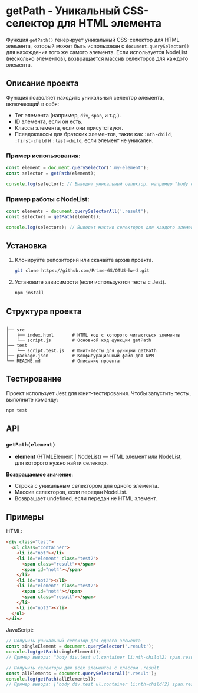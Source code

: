 
# getPath - Уникальный CSS-селектор для HTML элемента

Функция `getPath()` генерирует уникальный CSS-селектор для HTML элемента, который может быть использован с `document.querySelector()` для нахождения того же самого элемента. Если используется NodeList (несколько элементов), возвращается массив селекторов для каждого элемента.

## Описание проекта

Функция позволяет находить уникальный селектор элемента, включающий в себя:
- Тег элемента (например, `div`, `span`, и т.д.).
- ID элемента, если он есть.
- Классы элемента, если они присутствуют.
- Псевдоклассы для братских элементов, такие как `:nth-child`, `:first-child` и `:last-child`, если элемент не уникален.

### Пример использования:

```javascript
const element = document.querySelector('.my-element');
const selector = getPath(element);

console.log(selector); // Выводит уникальный селектор, например "body div.my-element"
```

### Пример работы с NodeList:

```javascript
const elements = document.querySelectorAll('.result');
const selectors = getPath(elements);

console.log(selectors); // Выводит массив селекторов для каждого элемента
```

## Установка

1. Клонируйте репозиторий или скачайте архив проекта.
   ```bash
   git clone https://github.com/Prime-GS/OTUS-hw-3.git
   ```

2. Установите зависимости (если используются тесты с Jest).
   ```bash
   npm install
   ```

## Структура проекта

```
.
├── src
│   ├── index.html       # HTML код с которого читаютсься элементы
│   └── script.js        # Основной код функции getPath
├── test
│   └── script.test.js   # Юнит-тесты для функции getPath
├── package.json         # Конфигурационный файл для NPM
└── README.md            # Описание проекта
```

## Тестирование

Проект использует Jest для юнит-тестирования. Чтобы запустить тесты, выполните команду:

```bash
npm test
```

## API

### `getPath(element)`

- **element** (HTMLElement | NodeList) — HTML элемент или NodeList, для которого нужно найти селектор.

**Возвращаемое значение**: 

- Строка с уникальным селектором для одного элемента.
- Массив селекторов, если передан NodeList.
- Возвращает undefined, если передан не HTML элемент.

## Примеры

HTML:

```html
<div class="test">
  <ul class="container">
    <li id="not"></li>
    <li id="element" class="test2">
      <span class="result"></span>
      <span id="not4"></span>
    </li>
    <li id="not2"></li>
    <li id="element" class="test2">
      <span id="not4"></span>
      <span class="result"></span>
    </li>
    <li id="not3"></li>
  </ul>
</div>
```

JavaScript:

```javascript
// Получить уникальный селектор для одного элемента
const singleElement = document.querySelector('.result');
console.log(getPath(singleElement)); 
// Пример вывода: "body div.test ul.container li:nth-child(2) span.result"

// Получить селекторы для всех элементов с классом .result
const allElements = document.querySelectorAll('.result');
console.log(getPath(allElements)); 
// Пример вывода: ["body div.test ul.container li:nth-child(2) span.result", "body div.test ul.container li:nth-child(4) span.result"]
```

